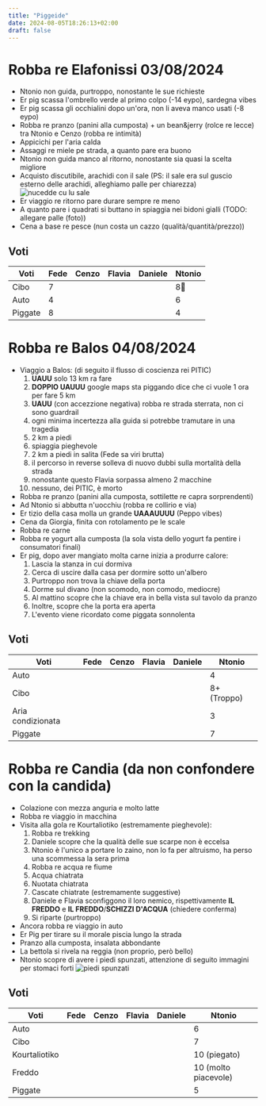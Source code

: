 ```yaml
---
title: "Piggeide"
date: 2024-08-05T18:26:13+02:00
draft: false
---
```


# Robba re Elafonissi 03/08/2024
- Ntonio non guida, purtroppo, nonostante le sue richieste
- Er pig scassa l'ombrello verde al primo colpo (-14 eypo), sardegna vibes
- Er pig scassa gli occhialini dopo un'ora, non li aveva manco usati (-8 eypo)
- Robba re pranzo (panini alla cumposta) + un bean&jerry (rolce re lecce) tra Ntonio e Cenzo (robba re intimità)
- Appicichi per l'aria calda
- Assaggi re miele pe strada, a quanto pare era buono
- Ntonio non guida manco al ritorno, nonostante sia quasi la scelta migliore
- Acquisto discutibile, arachidi con il sale (PS: il sale era sul guscio esterno delle arachidi, alleghiamo palle per chiarezza)
![nucedde cu lu sale](/images/nucedde.jpeg)
- Er viaggio re ritorno pare durare sempre re meno
- A quanto pare i quadrati si buttano in spiaggia nei bidoni gialli (TODO: allegare palle (foto))
- Cena a base re pesce (nun costa un cazzo (qualità/quantità/prezzo))
## Voti
 | Voti    | Fede | Cenzo | Flavia | Daniele | Ntonio |
 |---------|------|-------|--------|---------|--------|
 | Cibo    | 7    |       |        |         | 8󱦒     |
 | Auto    | 4    |       |        |         | 6      |
 | Piggate | 8    |       |        |         | 4        |

# Robba re Balos 04/08/2024
- Viaggio a Balos: (di seguito il flusso di coscienza rei PITIC)
  1. **UAUU** solo 13 km ra fare
  2. **DOPPIO UAUUU** google maps sta piggando dice che ci vuole 1 ora per fare 5 km
  3. **UAUU** (con accezzione negativa) robba re strada sterrata, non ci sono guardrail
  4. ogni minima incertezza alla guida si potrebbe tramutare in una tragedia
  5. 2 km a piedi
  6. spiaggia pieghevole
  7. 2 km a piedi in salita (Fede sa viri brutta)
  8. il percorso in reverse solleva di nuovo dubbi sulla mortalità della strada
  9. nonostante questo Flavia sorpassa almeno 2 macchine
  10. nessuno, dei PITIC, è morto
- Robba re pranzo (panini alla cumposta, sottilette re capra sorprendenti)
- Ad Ntonio si abbutta n'uocchiu (robba re collirio e via)
- Er tizio della casa molla un grande **UAAAUUUU** (Peppo vibes)
- Cena da Giorgia, finita con rotolamento pe le scale
- Robba re carne
- Robba re yogurt alla cumposta (la sola vista dello yogurt fa pentire i consumatori finali)
- Er pig, dopo aver mangiato molta carne inizia a produrre calore:
  1. Lascia la stanza in cui dormiva
  2. Cerca di uscire dalla casa per dormire sotto un'albero
  3. Purtroppo non trova la chiave della porta
  4. Dorme sul divano (non scomodo, non comodo, mediocre)
  5. Al mattino scopre che la chiave era in bella vista sul tavolo da pranzo
  6. Inoltre, scopre che la porta era aperta
  7. L'evento viene ricordato come piggata sonnolenta
## Voti
 | Voti              | Fede | Cenzo | Flavia | Daniele | Ntonio     |
 |-------------------|------|-------|--------|---------|------------|
 | Auto              |      |       |        |         | 4           |
 | Cibo              |      |       |        |         | 8+ (Troppo) |
 | Aria condizionata |      |       |        |         | 3            |
 | Piggate           |      |       |        |         |   7         |

# Robba re Candia (da non confondere con la candida)
- Colazione con mezza anguria e molto latte
- Robba re viaggio in macchina 
- Visita alla gola re Kourtaliotiko (estremamente pieghevole):
  1. Robba re trekking
  2. Daniele scopre che la qualità delle sue scarpe non è eccelsa
  3. Ntonio è l'unico a portare lo zaino, non lo fa per altruismo, ha perso una scommessa la sera prima
  4. Robba re acqua re fiume
  5. Acqua chiatrata
  6. Nuotata chiatrata
  7. Cascate chiatrate (estremamente suggestive)
  8. Daniele e Flavia sconfiggono il loro nemico, rispettivamente **IL FREDDO** e **IL FREDDO**/**SCHIZZI D'ACQUA** (chiedere conferma)
  9. Si riparte (purtroppo)
- Ancora robba re viaggio in auto
- Er Pig per tirare su il morale piscia lungo la strada 
- Pranzo alla cumposta, insalata abbondante
- La bettola si rivela na reggia (non proprio, però bello)
- Ntonio scopre di avere i piedi spunzati, attenzione di seguito immagini per stomaci forti
![piedi spunzati](/images/piedi_spunzati.jpeg)
## Voti
 | Voti          | Fede | Cenzo | Flavia | Daniele | Ntonio               |
 |---------------|------|-------|--------|---------|----------------------|
 | Auto          |      |       |        |         | 6                    |
 | Cibo          |      |       |        |         | 7                    |
 | Kourtaliotiko |      |       |        |         | 10 (piegato)         |
 | Freddo        |      |       |        |         | 10 (molto piacevole) |
 | Piggate       |      |       |        |         | 5                    |

